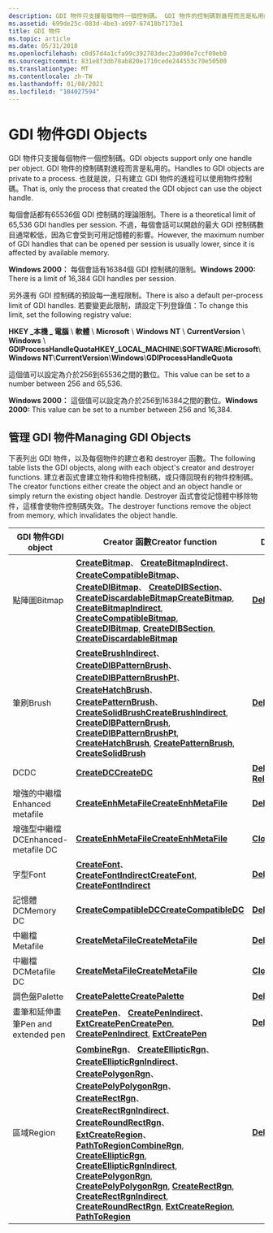 ```yaml
---
description: GDI 物件只支援每個物件一個控制碼。 GDI 物件的控制碼對進程而言是私用的。 也就是說，只有建立 GDI 物件的進程可以使用物件控制碼。
ms.assetid: 699de25c-083d-4be3-a997-67418b7173e1
title: GDI 物件
ms.topic: article
ms.date: 05/31/2018
ms.openlocfilehash: c0d57d4a1cfa99c392783dec23a090e7ccf09eb0
ms.sourcegitcommit: 831e8f3db78ab820e1710cede244553c70e50500
ms.translationtype: MT
ms.contentlocale: zh-TW
ms.lasthandoff: 01/08/2021
ms.locfileid: "104027594"
---
```

# <a name="gdi-objects"></a><span data-ttu-id="8542f-105">GDI 物件</span><span class="sxs-lookup"><span data-stu-id="8542f-105">GDI Objects</span></span>

<span data-ttu-id="8542f-106">GDI 物件只支援每個物件一個控制碼。</span><span class="sxs-lookup"><span data-stu-id="8542f-106">GDI objects support only one handle per object.</span></span> <span data-ttu-id="8542f-107">GDI 物件的控制碼對進程而言是私用的。</span><span class="sxs-lookup"><span data-stu-id="8542f-107">Handles to GDI objects are private to a process.</span></span> <span data-ttu-id="8542f-108">也就是說，只有建立 GDI 物件的進程可以使用物件控制碼。</span><span class="sxs-lookup"><span data-stu-id="8542f-108">That is, only the process that created the GDI object can use the object handle.</span></span>

<span data-ttu-id="8542f-109">每個會話都有65536個 GDI 控制碼的理論限制。</span><span class="sxs-lookup"><span data-stu-id="8542f-109">There is a theoretical limit of 65,536 GDI handles per session.</span></span> <span data-ttu-id="8542f-110">不過，每個會話可以開啟的最大 GDI 控制碼數目通常較低，因為它會受到可用記憶體的影響。</span><span class="sxs-lookup"><span data-stu-id="8542f-110">However, the maximum number of GDI handles that can be opened per session is usually lower, since it is affected by available memory.</span></span>

<span data-ttu-id="8542f-111">**Windows 2000：** 每個會話有16384個 GDI 控制碼的限制。</span><span class="sxs-lookup"><span data-stu-id="8542f-111">**Windows 2000:** There is a limit of 16,384 GDI handles per session.</span></span>

<span data-ttu-id="8542f-112">另外還有 GDI 控制碼的預設每一進程限制。</span><span class="sxs-lookup"><span data-stu-id="8542f-112">There is also a default per-process limit of GDI handles.</span></span> <span data-ttu-id="8542f-113">若要變更此限制，請設定下列登錄值：</span><span class="sxs-lookup"><span data-stu-id="8542f-113">To change this limit, set the following registry value:</span></span>

<span data-ttu-id="8542f-114">**HKEY \_本機 \_ 電腦** \\ **軟體** \\ **Microsoft** \\ **Windows NT** \\ **CurrentVersion** \\ **Windows** \\ **GDIProcessHandleQuota**</span><span class="sxs-lookup"><span data-stu-id="8542f-114">**HKEY\_LOCAL\_MACHINE**\\**SOFTWARE**\\**Microsoft**\\**Windows NT**\\**CurrentVersion**\\**Windows**\\**GDIProcessHandleQuota**</span></span>

<span data-ttu-id="8542f-115">這個值可以設定為介於256到65536之間的數位。</span><span class="sxs-lookup"><span data-stu-id="8542f-115">This value can be set to a number between 256 and 65,536.</span></span>

<span data-ttu-id="8542f-116">**Windows 2000：** 這個值可以設定為介於256到16384之間的數位。</span><span class="sxs-lookup"><span data-stu-id="8542f-116">**Windows 2000:** This value can be set to a number between 256 and 16,384.</span></span>

## <a name="managing-gdi-objects"></a><span data-ttu-id="8542f-117">管理 GDI 物件</span><span class="sxs-lookup"><span data-stu-id="8542f-117">Managing GDI Objects</span></span>

<span data-ttu-id="8542f-118">下表列出 GDI 物件，以及每個物件的建立者和 destroyer 函數。</span><span class="sxs-lookup"><span data-stu-id="8542f-118">The following table lists the GDI objects, along with each object's creator and destroyer functions.</span></span> <span data-ttu-id="8542f-119">建立者函式會建立物件和物件控制碼，或只傳回現有的物件控制碼。</span><span class="sxs-lookup"><span data-stu-id="8542f-119">The creator functions either create the object and an object handle or simply return the existing object handle.</span></span> <span data-ttu-id="8542f-120">Destroyer 函式會從記憶體中移除物件，這樣會使物件控制碼失效。</span><span class="sxs-lookup"><span data-stu-id="8542f-120">The destroyer functions remove the object from memory, which invalidates the object handle.</span></span>



| <span data-ttu-id="8542f-121">GDI 物件</span><span class="sxs-lookup"><span data-stu-id="8542f-121">GDI object</span></span>           | <span data-ttu-id="8542f-122">Creator 函數</span><span class="sxs-lookup"><span data-stu-id="8542f-122">Creator function</span></span>                                                                                                                                                                                                                                                                                                                                                                                                                                                                         | <span data-ttu-id="8542f-123">Destroyer 函式</span><span class="sxs-lookup"><span data-stu-id="8542f-123">Destroyer function</span></span>                                           |
|----------------------|------------------------------------------------------------------------------------------------------------------------------------------------------------------------------------------------------------------------------------------------------------------------------------------------------------------------------------------------------------------------------------------------------------------------------------------------------------------------------------------|--------------------------------------------------------------|
| <span data-ttu-id="8542f-124">點陣圖</span><span class="sxs-lookup"><span data-stu-id="8542f-124">Bitmap</span></span>               | <span data-ttu-id="8542f-125">[**CreateBitmap**](/windows/desktop/api/wingdi/nf-wingdi-createbitmap)、 [**CreateBitmapIndirect**](/windows/desktop/api/wingdi/nf-wingdi-createbitmapindirect)、 [**CreateCompatibleBitmap**](/windows/desktop/api/wingdi/nf-wingdi-createcompatiblebitmap)、 [**CreateDIBitmap**](/windows/desktop/api/wingdi/nf-wingdi-createdibitmap)、 [**CreateDIBSection**](/windows/desktop/api/wingdi/nf-wingdi-createdibsection)、 [**CreateDiscardableBitmap**](/windows/desktop/api/wingdi/nf-wingdi-creatediscardablebitmap)</span><span class="sxs-lookup"><span data-stu-id="8542f-125">[**CreateBitmap**](/windows/desktop/api/wingdi/nf-wingdi-createbitmap), [**CreateBitmapIndirect**](/windows/desktop/api/wingdi/nf-wingdi-createbitmapindirect), [**CreateCompatibleBitmap**](/windows/desktop/api/wingdi/nf-wingdi-createcompatiblebitmap), [**CreateDIBitmap**](/windows/desktop/api/wingdi/nf-wingdi-createdibitmap), [**CreateDIBSection**](/windows/desktop/api/wingdi/nf-wingdi-createdibsection), [**CreateDiscardableBitmap**](/windows/desktop/api/wingdi/nf-wingdi-creatediscardablebitmap)</span></span>                                                                                                                                                                                 | [<span data-ttu-id="8542f-126">**DeleteObject**</span><span class="sxs-lookup"><span data-stu-id="8542f-126">**DeleteObject**</span></span>](/windows/desktop/api/wingdi/nf-wingdi-deleteobject)                         |
| <span data-ttu-id="8542f-127">筆刷</span><span class="sxs-lookup"><span data-stu-id="8542f-127">Brush</span></span>                | <span data-ttu-id="8542f-128">[**CreateBrushIndirect**](/windows/desktop/api/wingdi/nf-wingdi-createbrushindirect)、 [**CreateDIBPatternBrush**](/windows/desktop/api/wingdi/nf-wingdi-createdibpatternbrush)、 [**CreateDIBPatternBrushPt**](/windows/desktop/api/wingdi/nf-wingdi-createdibpatternbrushpt)、 [**CreateHatchBrush**](/windows/desktop/api/wingdi/nf-wingdi-createhatchbrush)、 [**CreatePatternBrush**](/windows/desktop/api/wingdi/nf-wingdi-createpatternbrush)、 [**CreateSolidBrush**](/windows/desktop/api/wingdi/nf-wingdi-createsolidbrush)</span><span class="sxs-lookup"><span data-stu-id="8542f-128">[**CreateBrushIndirect**](/windows/desktop/api/wingdi/nf-wingdi-createbrushindirect), [**CreateDIBPatternBrush**](/windows/desktop/api/wingdi/nf-wingdi-createdibpatternbrush), [**CreateDIBPatternBrushPt**](/windows/desktop/api/wingdi/nf-wingdi-createdibpatternbrushpt), [**CreateHatchBrush**](/windows/desktop/api/wingdi/nf-wingdi-createhatchbrush), [**CreatePatternBrush**](/windows/desktop/api/wingdi/nf-wingdi-createpatternbrush), [**CreateSolidBrush**](/windows/desktop/api/wingdi/nf-wingdi-createsolidbrush)</span></span>                                                                                                                                                                     | [<span data-ttu-id="8542f-129">**DeleteObject**</span><span class="sxs-lookup"><span data-stu-id="8542f-129">**DeleteObject**</span></span>](/windows/desktop/api/wingdi/nf-wingdi-deleteobject)                         |
| <span data-ttu-id="8542f-130">DC</span><span class="sxs-lookup"><span data-stu-id="8542f-130">DC</span></span>                   | [<span data-ttu-id="8542f-131">**CreateDC**</span><span class="sxs-lookup"><span data-stu-id="8542f-131">**CreateDC**</span></span>](/windows/desktop/api/wingdi/nf-wingdi-createdca)                                                                                                                                                                                                                                                                                                                                                                                                                                                             | <span data-ttu-id="8542f-132">[**DeleteDC**](/windows/desktop/api/wingdi/nf-wingdi-deletedc)、 [ **ReleaseDC**](/windows/desktop/api/winuser/nf-winuser-releasedc)</span><span class="sxs-lookup"><span data-stu-id="8542f-132">[**DeleteDC**](/windows/desktop/api/wingdi/nf-wingdi-deletedc), [**ReleaseDC**](/windows/desktop/api/winuser/nf-winuser-releasedc)</span></span> |
| <span data-ttu-id="8542f-133">增強的中繼檔</span><span class="sxs-lookup"><span data-stu-id="8542f-133">Enhanced metafile</span></span>    | [<span data-ttu-id="8542f-134">**CreateEnhMetaFile**</span><span class="sxs-lookup"><span data-stu-id="8542f-134">**CreateEnhMetaFile**</span></span>](/windows/desktop/api/wingdi/nf-wingdi-createenhmetafilea)                                                                                                                                                                                                                                                                                                                                                                                                                                           | [<span data-ttu-id="8542f-135">**DeleteEnhMetaFile**</span><span class="sxs-lookup"><span data-stu-id="8542f-135">**DeleteEnhMetaFile**</span></span>](/windows/desktop/api/wingdi/nf-wingdi-deleteenhmetafile)               |
| <span data-ttu-id="8542f-136">增強型中繼檔 DC</span><span class="sxs-lookup"><span data-stu-id="8542f-136">Enhanced-metafile DC</span></span> | [<span data-ttu-id="8542f-137">**CreateEnhMetaFile**</span><span class="sxs-lookup"><span data-stu-id="8542f-137">**CreateEnhMetaFile**</span></span>](/windows/desktop/api/wingdi/nf-wingdi-createenhmetafilea)                                                                                                                                                                                                                                                                                                                                                                                                                                           | [<span data-ttu-id="8542f-138">**CloseEnhMetaFile**</span><span class="sxs-lookup"><span data-stu-id="8542f-138">**CloseEnhMetaFile**</span></span>](/windows/desktop/api/wingdi/nf-wingdi-closeenhmetafile)                 |
| <span data-ttu-id="8542f-139">字型</span><span class="sxs-lookup"><span data-stu-id="8542f-139">Font</span></span>                 | <span data-ttu-id="8542f-140">[**CreateFont**](/windows/desktop/api/wingdi/nf-wingdi-createfonta)、 [ **CreateFontIndirect**](/windows/desktop/api/wingdi/nf-wingdi-createfontindirecta)</span><span class="sxs-lookup"><span data-stu-id="8542f-140">[**CreateFont**](/windows/desktop/api/wingdi/nf-wingdi-createfonta), [**CreateFontIndirect**](/windows/desktop/api/wingdi/nf-wingdi-createfontindirecta)</span></span>                                                                                                                                                                                                                                                                                                                                                                                                       | [<span data-ttu-id="8542f-141">**DeleteObject**</span><span class="sxs-lookup"><span data-stu-id="8542f-141">**DeleteObject**</span></span>](/windows/desktop/api/wingdi/nf-wingdi-deleteobject)                         |
| <span data-ttu-id="8542f-142">記憶體 DC</span><span class="sxs-lookup"><span data-stu-id="8542f-142">Memory DC</span></span>            | [<span data-ttu-id="8542f-143">**CreateCompatibleDC**</span><span class="sxs-lookup"><span data-stu-id="8542f-143">**CreateCompatibleDC**</span></span>](/windows/desktop/api/wingdi/nf-wingdi-createcompatibledc)                                                                                                                                                                                                                                                                                                                                                                                                                                         | [<span data-ttu-id="8542f-144">**DeleteDC**</span><span class="sxs-lookup"><span data-stu-id="8542f-144">**DeleteDC**</span></span>](/windows/desktop/api/wingdi/nf-wingdi-deletedc)                                 |
| <span data-ttu-id="8542f-145"> 中繼檔</span><span class="sxs-lookup"><span data-stu-id="8542f-145">Metafile</span></span>             | [<span data-ttu-id="8542f-146">**CreateMetaFile**</span><span class="sxs-lookup"><span data-stu-id="8542f-146">**CreateMetaFile**</span></span>](/windows/desktop/api/wingdi/nf-wingdi-createmetafilea)                                                                                                                                                                                                                                                                                                                                                                                                                                                 | [<span data-ttu-id="8542f-147">**DeleteMetaFile**</span><span class="sxs-lookup"><span data-stu-id="8542f-147">**DeleteMetaFile**</span></span>](/windows/desktop/api/wingdi/nf-wingdi-deletemetafile)                     |
| <span data-ttu-id="8542f-148">中繼檔 DC</span><span class="sxs-lookup"><span data-stu-id="8542f-148">Metafile DC</span></span>          | [<span data-ttu-id="8542f-149">**CreateMetaFile**</span><span class="sxs-lookup"><span data-stu-id="8542f-149">**CreateMetaFile**</span></span>](/windows/desktop/api/wingdi/nf-wingdi-createmetafilea)                                                                                                                                                                                                                                                                                                                                                                                                                                                 | [<span data-ttu-id="8542f-150">**CloseMetaFile**</span><span class="sxs-lookup"><span data-stu-id="8542f-150">**CloseMetaFile**</span></span>](/windows/desktop/api/wingdi/nf-wingdi-closemetafile)                       |
| <span data-ttu-id="8542f-151">調色盤</span><span class="sxs-lookup"><span data-stu-id="8542f-151">Palette</span></span>              | [<span data-ttu-id="8542f-152">**CreatePalette**</span><span class="sxs-lookup"><span data-stu-id="8542f-152">**CreatePalette**</span></span>](/windows/desktop/api/wingdi/nf-wingdi-createpalette)                                                                                                                                                                                                                                                                                                                                                                                                                                                   | [<span data-ttu-id="8542f-153">**DeleteObject**</span><span class="sxs-lookup"><span data-stu-id="8542f-153">**DeleteObject**</span></span>](/windows/desktop/api/wingdi/nf-wingdi-deleteobject)                         |
| <span data-ttu-id="8542f-154">畫筆和延伸畫筆</span><span class="sxs-lookup"><span data-stu-id="8542f-154">Pen and extended pen</span></span> | <span data-ttu-id="8542f-155">[**CreatePen**](/windows/desktop/api/wingdi/nf-wingdi-createpen)、 [**CreatePenIndirect**](/windows/desktop/api/wingdi/nf-wingdi-createpenindirect)、 [**ExtCreatePen**](/windows/desktop/api/wingdi/nf-wingdi-extcreatepen)</span><span class="sxs-lookup"><span data-stu-id="8542f-155">[**CreatePen**](/windows/desktop/api/wingdi/nf-wingdi-createpen), [**CreatePenIndirect**](/windows/desktop/api/wingdi/nf-wingdi-createpenindirect), [**ExtCreatePen**](/windows/desktop/api/wingdi/nf-wingdi-extcreatepen)</span></span>                                                                                                                                                                                                                                                                                                                                                                     | [<span data-ttu-id="8542f-156">**DeleteObject**</span><span class="sxs-lookup"><span data-stu-id="8542f-156">**DeleteObject**</span></span>](/windows/desktop/api/wingdi/nf-wingdi-deleteobject)                         |
| <span data-ttu-id="8542f-157">區域</span><span class="sxs-lookup"><span data-stu-id="8542f-157">Region</span></span>               | <span data-ttu-id="8542f-158">[**CombineRgn**](/windows/desktop/api/wingdi/nf-wingdi-combinergn)、 [**CreateEllipticRgn**](/windows/desktop/api/wingdi/nf-wingdi-createellipticrgn)、 [**CreateEllipticRgnIndirect**](/windows/desktop/api/wingdi/nf-wingdi-createellipticrgnindirect)、 [**CreatePolygonRgn**](/windows/desktop/api/wingdi/nf-wingdi-createpolygonrgn)、 [**CreatePolyPolygonRgn**](/windows/desktop/api/wingdi/nf-wingdi-createpolypolygonrgn)、 [**CreateRectRgn**](/windows/desktop/api/wingdi/nf-wingdi-createrectrgn)、 [**CreateRectRgnIndirect**](/windows/desktop/api/wingdi/nf-wingdi-createrectrgnindirect)、 [**CreateRoundRectRgn**](/windows/desktop/api/wingdi/nf-wingdi-createroundrectrgn)、 [**ExtCreateRegion**](/windows/desktop/api/wingdi/nf-wingdi-extcreateregion)、 [**PathToRegion**](/windows/desktop/api/wingdi/nf-wingdi-pathtoregion)</span><span class="sxs-lookup"><span data-stu-id="8542f-158">[**CombineRgn**](/windows/desktop/api/wingdi/nf-wingdi-combinergn), [**CreateEllipticRgn**](/windows/desktop/api/wingdi/nf-wingdi-createellipticrgn), [**CreateEllipticRgnIndirect**](/windows/desktop/api/wingdi/nf-wingdi-createellipticrgnindirect), [**CreatePolygonRgn**](/windows/desktop/api/wingdi/nf-wingdi-createpolygonrgn), [**CreatePolyPolygonRgn**](/windows/desktop/api/wingdi/nf-wingdi-createpolypolygonrgn), [**CreateRectRgn**](/windows/desktop/api/wingdi/nf-wingdi-createrectrgn), [**CreateRectRgnIndirect**](/windows/desktop/api/wingdi/nf-wingdi-createrectrgnindirect), [**CreateRoundRectRgn**](/windows/desktop/api/wingdi/nf-wingdi-createroundrectrgn), [**ExtCreateRegion**](/windows/desktop/api/wingdi/nf-wingdi-extcreateregion), [**PathToRegion**](/windows/desktop/api/wingdi/nf-wingdi-pathtoregion)</span></span> | [<span data-ttu-id="8542f-159">**DeleteObject**</span><span class="sxs-lookup"><span data-stu-id="8542f-159">**DeleteObject**</span></span>](/windows/desktop/api/wingdi/nf-wingdi-deleteobject)                         |



 

 

 
